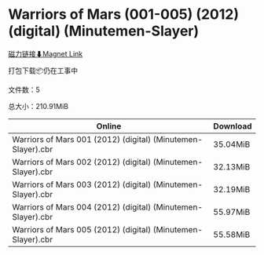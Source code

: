 # Warriors of Mars (001-005) (2012) (digital) (Minutemen-Slayer)

[磁力链接⬇Magnet Link](magnet:?xt=urn:btih:ed4ccc0775559cc94fc7d6c9d0a89381f305a468&dn=Warriors%20of%20Mars%20%28001-005%29%20%282012%29%20%28digital%29%20%28Minutemen-Slayer%29)

打包下载📦仍在工事中

文件数：5

总大小：210.91MiB

Online | Download
--- | ---
Warriors of Mars 001 (2012) (digital) (Minutemen-Slayer).cbr | 35.04MiB
Warriors of Mars 002 (2012) (digital) (Minutemen-Slayer).cbr | 32.13MiB
Warriors of Mars 003 (2012) (digital) (Minutemen-Slayer).cbr | 32.19MiB
Warriors of Mars 004 (2012) (digital) (Minutemen-Slayer).cbr | 55.97MiB
Warriors of Mars 005 (2012) (digital) (Minutemen-Slayer).cbr | 55.58MiB